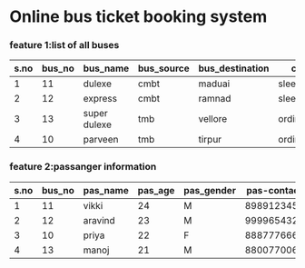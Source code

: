 # Online bus ticket booking system
### feature 1:list of all buses

| s.no | bus_no | bus_name     | bus_source | bus_destination | class       |
|------|--------|--------------|------------|-----------------|-------------|
| 1    | 11     | dulexe       | cmbt       | maduai          | sleeper     |
| 2    | 12     | express      | cmbt       | ramnad          | sleeper_ac  |
| 3    | 13     | super dulexe | tmb        | vellore         | ordinary    |
| 4    | 10     | parveen      | tmb        | tirpur          | ordinary_ac |

### feature 2:passanger information

| s.no | bus_no | pas_name | pas_age | pas_gender | pas-contact |
|------|--------|----------|---------|------------|-------------|
| 1    | 11     | vikki    | 24      | M          | 8989123456  |
| 2    | 12     | aravind  | 23      | M          | 9999654321  |
| 3    | 10     | priya    | 22      | F          | 8887776661  |
| 4    | 13     | manoj    | 21      | M          | 8800770066  |
